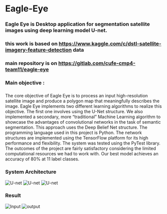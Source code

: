 # Eagle-Eye
### Eagle Eye is Desktop application for segmentation satellite images using deep learning model U-net.
### this work is based on https://www.kaggle.com/c/dstl-satellite-imagery-feature-detection data 
### main repository is on https://gitlab.com/cufe-cmp4-team11/eagle-eye
### Main objective :
##### 
The core objective of Eagle Eye is to process an input high-resolution satellite image and produce a polygon map that meaningfully describes the image.
Eagle Eye implements two different learning algorithms to realize this objective. The first one involves using the U-Net structure. We also implemented a secondary, more “traditional” Machine Learning algorithm to showcase the advantages of convolutional networks in the task of semantic segmentation. This approach uses the Deep Belief Net structure.
The programming language used in this project is Python. The network structures are implemented using the TensorFlow platform for its high performance and flexibility. The system was tested using the PyTest library.
The outcomes of the project are fairly satisfactory considering the limited computational resources we had to work with. Our best model achieves an accuracy of 80% at 11 label classes.

### System Architecture
![U-net](https://github.com/YahiaAbusaif/Eagle-Eye-Graduation-Project/blob/master/Images/Unet.png)
![U-net](https://github.com/YahiaAbusaif/Eagle-Eye-Graduation-Project/blob/master/Images/U-net%201.png)
![U-net](https://github.com/YahiaAbusaif/Eagle-Eye-Graduation-Project/blob/master/Images/U-net%202.png)


### Result 


![Input](https://github.com/YahiaAbusaif/Eagle-Eye-Graduation-Project/blob/master/Images/Input.png)
![output](https://github.com/YahiaAbusaif/Eagle-Eye-Graduation-Project/blob/master/Images/Result.png)
